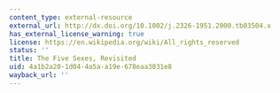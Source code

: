 ```yaml
---
content_type: external-resource
external_url: http://dx.doi.org/10.1002/j.2326-1951.2000.tb03504.x
has_external_license_warning: true
license: https://en.wikipedia.org/wiki/All_rights_reserved
status: ''
title: The Five Sexes, Revisited
uid: 4a1b2a20-1d04-4a5a-a19e-678eaa3031e8
wayback_url: ''
---
```

